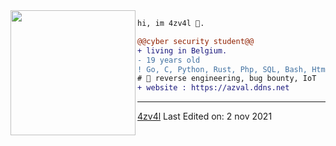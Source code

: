 <img align="left" height="200" src="https://media.giphy.com/media/jQzFUZrBsZ6wse4RH1/giphy.gif"/>


```diff
hi, im 4zv4l 🔮.

@@cyber security student@@
+ living in Belgium.
- 19 years old
! Go, C, Python, Rust, Php, SQL, Bash, Html, CSS
# 📖 reverse engineering, bug bounty, IoT
+ website : https://azval.ddns.net
```
------
[4zv4l](https://github.com/4zv4l)
Last Edited on: 2 nov 2021

